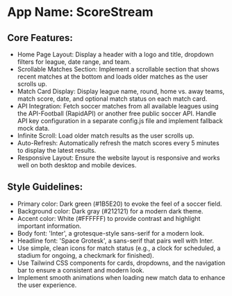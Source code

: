 # **App Name**: ScoreStream

## Core Features:

- Home Page Layout: Display a header with a logo and title, dropdown filters for league, date range, and team.
- Scrollable Matches Section: Implement a scrollable section that shows recent matches at the bottom and loads older matches as the user scrolls up.
- Match Card Display: Display league name, round, home vs. away teams, match score, date, and optional match status on each match card.
- API Integration: Fetch soccer matches from all available leagues using the API-Football (RapidAPI) or another free public soccer API. Handle API key configuration in a separate config.js file and implement fallback mock data.
- Infinite Scroll: Load older match results as the user scrolls up.
- Auto-Refresh: Automatically refresh the match scores every 5 minutes to display the latest results.
- Responsive Layout: Ensure the website layout is responsive and works well on both desktop and mobile devices.

## Style Guidelines:

- Primary color: Dark green (#1B5E20) to evoke the feel of a soccer field.
- Background color: Dark gray (#212121) for a modern dark theme.
- Accent color: White (#FFFFFF) to provide contrast and highlight important information.
- Body font: 'Inter', a grotesque-style sans-serif for a modern look.
- Headline font: 'Space Grotesk', a sans-serif that pairs well with Inter.
- Use simple, clean icons for match status (e.g., a clock for scheduled, a stadium for ongoing, a checkmark for finished).
- Use Tailwind CSS components for cards, dropdowns, and the navigation bar to ensure a consistent and modern look.
- Implement smooth animations when loading new match data to enhance the user experience.